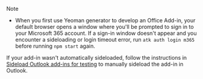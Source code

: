 > [!NOTE]
>
> - When you first use Yeoman generator to develop an Office Add-in, your default browser opens a window where you'll be prompted to sign in to your Microsoft 365 account. If a sign-in window doesn't appear and you encounter a sideloading or login timeout error, run `atk auth login m365` before running `npm start` again.
>
> If your add-in wasn't automatically sideloaded, follow the instructions in [Sideload Outlook add-ins for testing](../outlook/sideload-outlook-add-ins-for-testing.md#sideload-manually) to manually sideload the add-in in Outlook.
